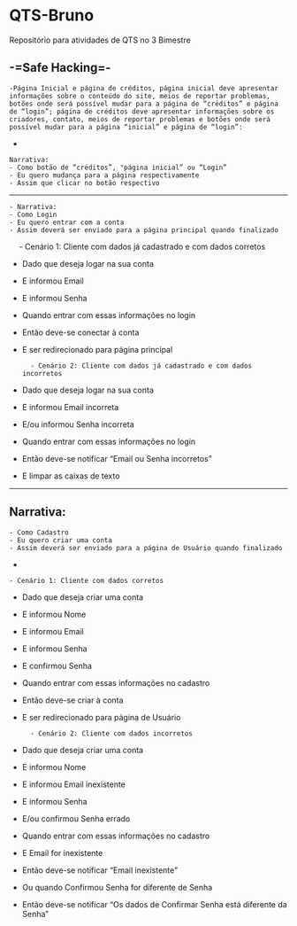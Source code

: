 # QTS-Bruno
Repositório para atividades de QTS no 3 Bimestre

-=Safe Hacking=-
-
	-Página Inicial e página de créditos, página inicial deve apresentar informações sobre o conteúdo do site, meios de reportar problemas, botões onde será possível mudar para a página de “créditos” e página de “login”; página de créditos deve apresentar informações sobre os criadores, contato, meios de reportar problemas e botões onde será possível mudar para a página “inicial” e página de “login”:
-

	Narrativa:
	- Como botão de “créditos”, "página inicial” ou “Login”
	- Eu quero mudança para a página respectivamente
	- Assim que clicar no botão respectivo
________________________________________

	- Narrativa:
	- Como Login
	- Eu quero entrar com a conta
	- Assim deverá ser enviado para a página principal quando finalizado
 
	- Cenário 1: Cliente com dados já cadastrado e com dados corretos
- Dado que deseja logar na sua conta
- E informou Email
- E informou Senha
- Quando entrar com essas informações no login
- Então deve-se conectar à conta
- E ser redirecionado para página principal

		- Cenário 2: Cliente com dados já cadastrado e com dados incorretos
- Dado que deseja logar na sua conta
- E informou Email incorreta
- E/ou informou Senha incorreta
- Quando entrar com essas informações no login
- Então deve-se notificar “Email ou Senha incorretos”
- E limpar as caixas de texto
________________________________________

Narrativa:
-
	- Como Cadastro
	- Eu quero criar uma conta
	- Assim deverá ser enviado para a página de Usuário quando finalizado
-

	- Cenário 1: Cliente com dados corretos
- Dado que deseja criar uma conta
- E informou Nome
- E informou Email
- E informou Senha
- E confirmou Senha
- Quando entrar com essas informações no cadastro
- Então deve-se criar à conta
- E ser redirecionado para página de Usuário

		- Cenário 2: Cliente com dados incorretos

- Dado que deseja criar uma conta
- E informou Nome 
- E informou Email inexistente
- E informou Senha 
- E/ou confirmou Senha errado
- Quando entrar com essas informações no cadastro
- E Email for inexistente
- Então deve-se notificar “Email inexistente”
- Ou quando Confirmou Senha for diferente de Senha
- Então deve-se notificar “Os dados de Confirmar Senha está diferente da Senha”
